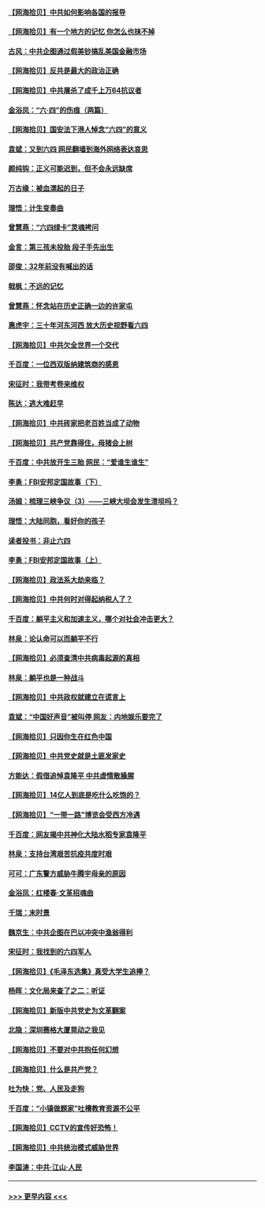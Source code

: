 #### [【网海拾贝】中共如何影响各国的报导](../pages/nsc993/n13012599.md?t=06110602) 
#### [【网海拾贝】有一个地方的记忆 你怎么也抹不掉](../pages/nsc993/n13009802.md?t=06110602) 
#### [古风：中共企图通过假美钞搞乱美国金融市场](../pages/nsc993/n13009626.md?t=06110602) 
#### [【网海拾贝】反共是最大的政治正确](../pages/nsc993/n13007051.md?t=06110602) 
#### [【网海拾贝】中共屠杀了成千上万64抗议者](../pages/nsc993/n13002713.md?t=06110602) 
#### [金浴凤：“六·四”的伤痕（两篇）](../pages/nsc993/n13001719.md?t=06110602) 
#### [【网海拾贝】国安法下港人悼念“六四”的意义](../pages/nsc993/n13001039.md?t=06110602) 
#### [袁斌：又到六四 网民翻墙到海外网络表达哀思](../pages/nsc993/n13000995.md?t=06110602) 
#### [颜纯钩：正义可能迟到，但不会永远缺席](../pages/nsc993/n13000920.md?t=06110602) 
#### [万古缘：被血漂起的日子](../pages/nsc993/n13000914.md?t=06110602) 
#### [理悟：计生变奏曲](../pages/nsc993/n13000414.md?t=06110602) 
#### [曾慧燕：“六四绿卡”灵魂拷问](../pages/nsc993/n13000277.md?t=06110602) 
#### [金言：第三孩未投胎 段子手先出生](../pages/nsc993/n13000215.md?t=06110602) 
#### [邵俊：32年前没有喊出的话](../pages/nsc993/n13000181.md?t=06110602) 
#### [戟枫：不远的记忆](../pages/nsc993/n13000121.md?t=06110602) 
#### [曾慧燕：怀念站在历史正确一边的许家屯](../pages/nsc993/n13000073.md?t=06110602) 
#### [惠虎宇：三十年河东河西 放大历史视野看六四](../pages/nsc993/n13000018.md?t=06110602) 
#### [【网海拾贝】中共欠全世界一个交代](../pages/nsc993/n12998706.md?t=06110602) 
#### [千百度：一位西双版纳建筑商的感恩](../pages/nsc993/n12998487.md?t=06110602) 
#### [宋征时：我带考卷来维权](../pages/nsc993/n12994088.md?t=06110602) 
#### [陈达：逃大难赶早](../pages/nsc993/n12993569.md?t=06110602) 
#### [【网海拾贝】中共砖家把老百姓当成了动物](../pages/nsc993/n12993483.md?t=06110602) 
#### [【网海拾贝】共产党靠得住，母猪会上树](../pages/nsc993/n12990730.md?t=06110602) 
#### [千百度：中共放开生三胎 网民：“爱谁生谁生”](../pages/nsc993/n12990644.md?t=06110602) 
#### [李勇：FBI安邦定国故事（下）](../pages/nsc993/n12987854.md?t=06110602) 
#### [汤姆：梳理三峡争议（3）——三峡大坝会发生溃坝吗？](../pages/nsc993/n12989806.md?t=06110602) 
#### [理悟：大陆同胞，看好你的孩子](../pages/nsc993/n12989778.md?t=06110602) 
#### [读者投书：非止六四](../pages/nsc993/n12989673.md?t=06110602) 
#### [李勇：FBI安邦定国故事（上）](../pages/nsc993/n12987749.md?t=06110602) 
#### [【网海拾贝】政法系大劫来临？](../pages/nsc993/n12987596.md?t=06110602) 
#### [【网海拾贝】中共何时对得起纳税人了？](../pages/nsc993/n12985578.md?t=06110602) 
#### [千百度：躺平主义和加速主义，哪个对社会冲击更大？](../pages/nsc993/n12985512.md?t=06110602) 
#### [林泉：论认命可以而躺平不行](../pages/nsc993/n12985505.md?t=06110602) 
#### [【网海拾贝】必须查清中共病毒起源的真相](../pages/nsc993/n12984276.md?t=06110602) 
#### [林泉：躺平也是一种战斗](../pages/nsc993/n12984194.md?t=06110602) 
#### [【网海拾贝】中共政权就建立在谎言上](../pages/nsc993/n12981880.md?t=06110602) 
#### [袁斌：“中国好声音”被叫停 网友：内地娱乐要完了](../pages/nsc993/n12981826.md?t=06110602) 
#### [【网海拾贝】只因你生在红色中国](../pages/nsc993/n12979096.md?t=06110602) 
#### [【网海拾贝】中共党史就是土匪发家史](../pages/nsc993/n12976478.md?t=06110602) 
#### [方能达：假借追悼袁隆平 中共虚情散臊腥](../pages/nsc993/n12976396.md?t=06110602) 
#### [【网海拾贝】14亿人到底是吃什么吃饱的？](../pages/nsc993/n12974125.md?t=06110602) 
#### [【网海拾贝】“一带一路”博览会受西方冷遇](../pages/nsc993/n12971787.md?t=06110602) 
#### [千百度：网友揭中共神化大陆水稻专家袁隆平](../pages/nsc993/n12971733.md?t=06110602) 
#### [林泉：支持台湾艰苦抗疫共度时艰](../pages/nsc993/n12971350.md?t=06110602) 
#### [可可：广东警方威胁牛腾宇母亲的原因](../pages/nsc993/n12971100.md?t=06110602) 
#### [金浴凤：红楼春·文革招魂曲](../pages/nsc993/n12970354.md?t=06110602) 
#### [千瑞：末时景](../pages/nsc993/n12970337.md?t=06110602) 
#### [魏京生：中共企图在巴以冲突中渔翁得利](../pages/nsc993/n12970286.md?t=06110602) 
#### [宋征时：我找到的六四军人](../pages/nsc993/n12970213.md?t=06110602) 
#### [【网海拾贝】《毛泽东选集》真受大学生追捧？](../pages/nsc993/n12968779.md?t=06110602) 
#### [杨晖：文化局来查了之二：听证](../pages/nsc993/n12966528.md?t=06110602) 
#### [【网海拾贝】新版中共党史为文革翻案](../pages/nsc993/n12967526.md?t=06110602) 
#### [北隐：深圳赛格大厦晃动之我见](../pages/nsc993/n12967393.md?t=06110602) 
#### [【网海拾贝】不要对中共抱任何幻想](../pages/nsc993/n12965222.md?t=06110602) 
#### [【网海拾贝】什么是共产党？](../pages/nsc993/n12962781.md?t=06110602) 
#### [吐为快：党、人民及走狗](../pages/nsc993/n12962747.md?t=06110602) 
#### [千百度：“小镇做题家”吐槽教育资源不公平](../pages/nsc993/n12962705.md?t=06110602) 
#### [【网海拾贝】CCTV的宣传好恐怖！](../pages/nsc993/n12959984.md?t=06110602) 
#### [【网海拾贝】中共统治模式威胁世界](../pages/nsc993/n12957622.md?t=06110602) 
#### [李国涛：中共‧江山‧人民](../pages/nsc993/n12957502.md?t=06110602) 

----
#### [ >>> 更早内容 <<< ](../indexes/nsc993-earlier.md)
